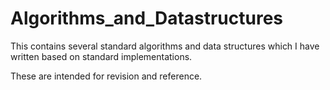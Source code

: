 # Algorithms_and_Datastructures
This contains several standard algorithms and data structures which I have written based on standard implementations.

These are intended for revision and reference.
